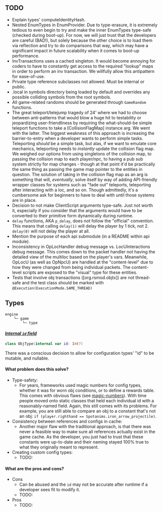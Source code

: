 ## TODO
- Explain types' computeIdentityHash.
- Nested EnumTypes in EnumProvider. Due to type-erasure, it is extremely tedious
to even begin to try and make the inner EnumTypes type-safe (checked during
boot-up). For now, we will just trust that the developers are careful (BAD!),
but solely because the other choice is to load them via reflection and try to
do comparisons that way, which may have a significant impact in future
scalability when it comes to boot-up performance.
- InvTransactions uses a cached singleton. It would become annoying for coders
to have to constantly get access to the required "lookup" maps in order to
perform an inv transaction. We willfully allow this antipattern for ease-of-use.
- Private type reference subclasses not allowed. Must be internal or public.
- .local in symbols directory being loaded by default and overrides any possible
colliding symbols from the root symbols.
- All game-related randoms should be generated through `GameRandom` functions.
- The great teleport/telejump tragedy of 24' where we had to choose between
anti-patterns that would blow a huge hit to testability or jeopardizing
user-friendliness by requiring the what-should-be simple teleport functions to
take a [CollisionFlagMap] instance arg. We went with the latter. The biggest
weakness of this approach is increasing the barrier-to-entry when a developer
wants to perform simple tasks. Teleporting _should_ be a simple task, but alas,
if we want to emulate core mechanics, teleporting needs to _instantly_ update
the collision flag map. We weighed our options from using singletons of the
collision map, to passing the collision map to each player/npc, to having a pub
sub system strictly for map changes - though at that point it'd be practically
the same thing as passing the game map pointer to the entities in question.
The solution of taking in the collision flag map as an arg is something that
will, *eventually*, solve itself by way of adding API-friendly wrapper classes
for systems such as "fade out" teleports, teleporting after interacting with a
loc, and so on. Though admittedly, it's a cumbersome ask for beginners to have
to deal with until those systems are in place.
- Decision to not make ClientScript arguments type-safe. Just not worth it,
especially if you consider that the arguments would have to be converted to
their primitive form dynamically during runtime.
- `delay` functions, AKA `p_delay`, does _not_ follow the "official" convention.
This means that calling `delay(1)` will delay the player by 1 tick, not 2.
`delay(0)` will not delay the player at all.
- Mention the purpose of each api submodule (in a README within api module).
- Inconsistency in OpLocHandler debug message vs. LocUInteractions debug
message. This comes down to the packet handler not having the detailed view of
the multiloc based on the player's vars. Meanwhile, OpLocU (as well as OpNpcU)
are handled at the "content-level" due to how they were changed from being
individual packets. The content-level scripts are exposed to the "visual" type
for these entities.
- Tests that involve obj transactions ([org.rsmod.objtx]) are not thread-safe
and the test class should be marked with `@Execution(ExecutionMode.SAME_THREAD)`

## Types
```
engine
    └─ game
        └─ type
```
#### <u>_Internal `id` field_</u>
```kotlin
class ObjType(internal var id: Int?)
```
There was a conscious decision to allow for configuration types' "id" to be
mutable, and nullable.
#### What problem does this solve?
- Type-safety:
  - For years, frameworks used magic numbers for config types, whether it was
    for worn obj conditions, or to define a rewards table. This comes with
    obvious flaws (see [magic-numbers]). With time people moved onto static
    classes that held each individual id with a reasonably-named field. Again,
    this still comes with its problems. For example, you are still able to
    compare an obj to a constant that's not an obj:
    `if (player.righthand == Spotanims.iron_arrow_projectile)`.
- Consistency between references and configs in cache:
  - Another major flaw with the traditional approach, is that there was never a
    feasible way to make sure all references actually exist in the game cache.
    As the developer, you just had to trust that these constants were up-to-date
    and their naming stayed 100% true to what they originally meant to
    represent.
- Creating custom config types:
  - TODO:
#### What are the pros and cons?
- Cons
  - Can be abused and the `id` may not be accurate after runtime if a developer
    sees fit to modify it.
  - TODO:
- Pros
  - TODO:

[magic-numbers]: https://en.wikipedia.org/wiki/Magic_number_(programming)
